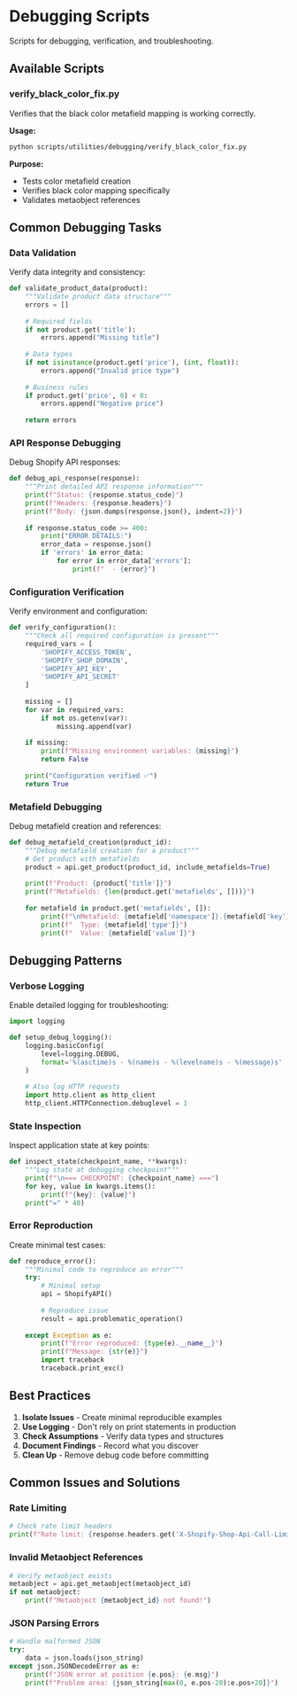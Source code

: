 # Debugging Scripts

Scripts for debugging, verification, and troubleshooting.

## Available Scripts

### verify_black_color_fix.py
Verifies that the black color metafield mapping is working correctly.

**Usage:**
```bash
python scripts/utilities/debugging/verify_black_color_fix.py
```

**Purpose:**
- Tests color metafield creation
- Verifies black color mapping specifically
- Validates metaobject references

## Common Debugging Tasks

### Data Validation
Verify data integrity and consistency:

```python
def validate_product_data(product):
    """Validate product data structure"""
    errors = []
    
    # Required fields
    if not product.get('title'):
        errors.append("Missing title")
    
    # Data types
    if not isinstance(product.get('price'), (int, float)):
        errors.append("Invalid price type")
    
    # Business rules
    if product.get('price', 0) < 0:
        errors.append("Negative price")
    
    return errors
```

### API Response Debugging
Debug Shopify API responses:

```python
def debug_api_response(response):
    """Print detailed API response information"""
    print(f"Status: {response.status_code}")
    print(f"Headers: {response.headers}")
    print(f"Body: {json.dumps(response.json(), indent=2)}")
    
    if response.status_code >= 400:
        print("ERROR DETAILS:")
        error_data = response.json()
        if 'errors' in error_data:
            for error in error_data['errors']:
                print(f"  - {error}")
```

### Configuration Verification
Verify environment and configuration:

```python
def verify_configuration():
    """Check all required configuration is present"""
    required_vars = [
        'SHOPIFY_ACCESS_TOKEN',
        'SHOPIFY_SHOP_DOMAIN',
        'SHOPIFY_API_KEY',
        'SHOPIFY_API_SECRET'
    ]
    
    missing = []
    for var in required_vars:
        if not os.getenv(var):
            missing.append(var)
    
    if missing:
        print(f"Missing environment variables: {missing}")
        return False
    
    print("Configuration verified ✅")
    return True
```

### Metafield Debugging
Debug metafield creation and references:

```python
def debug_metafield_creation(product_id):
    """Debug metafield creation for a product"""
    # Get product with metafields
    product = api.get_product(product_id, include_metafields=True)
    
    print(f"Product: {product['title']}")
    print(f"Metafields: {len(product.get('metafields', []))}")
    
    for metafield in product.get('metafields', []):
        print(f"\nMetafield: {metafield['namespace']}.{metafield['key']}")
        print(f"  Type: {metafield['type']}")
        print(f"  Value: {metafield['value']}")
```

## Debugging Patterns

### Verbose Logging
Enable detailed logging for troubleshooting:

```python
import logging

def setup_debug_logging():
    logging.basicConfig(
        level=logging.DEBUG,
        format='%(asctime)s - %(name)s - %(levelname)s - %(message)s'
    )
    
    # Also log HTTP requests
    import http.client as http_client
    http_client.HTTPConnection.debuglevel = 1
```

### State Inspection
Inspect application state at key points:

```python
def inspect_state(checkpoint_name, **kwargs):
    """Log state at debugging checkpoint"""
    print(f"\n=== CHECKPOINT: {checkpoint_name} ===")
    for key, value in kwargs.items():
        print(f"{key}: {value}")
    print("=" * 40)
```

### Error Reproduction
Create minimal test cases:

```python
def reproduce_error():
    """Minimal code to reproduce an error"""
    try:
        # Minimal setup
        api = ShopifyAPI()
        
        # Reproduce issue
        result = api.problematic_operation()
        
    except Exception as e:
        print(f"Error reproduced: {type(e).__name__}")
        print(f"Message: {str(e)}")
        import traceback
        traceback.print_exc()
```

## Best Practices

1. **Isolate Issues** - Create minimal reproducible examples
2. **Use Logging** - Don't rely on print statements in production
3. **Check Assumptions** - Verify data types and structures
4. **Document Findings** - Record what you discover
5. **Clean Up** - Remove debug code before committing

## Common Issues and Solutions

### Rate Limiting
```python
# Check rate limit headers
print(f"Rate limit: {response.headers.get('X-Shopify-Shop-Api-Call-Limit')}")
```

### Invalid Metaobject References
```python
# Verify metaobject exists
metaobject = api.get_metaobject(metaobject_id)
if not metaobject:
    print(f"Metaobject {metaobject_id} not found!")
```

### JSON Parsing Errors
```python
# Handle malformed JSON
try:
    data = json.loads(json_string)
except json.JSONDecodeError as e:
    print(f"JSON error at position {e.pos}: {e.msg}")
    print(f"Problem area: {json_string[max(0, e.pos-20):e.pos+20]}")
```